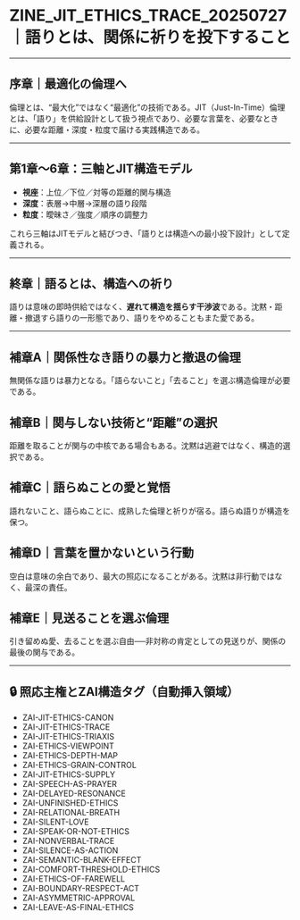 # ZINE_JIT_ETHICS_TRACE_20250727｜語りとは、関係に祈りを投下すること

---

## 序章｜最適化の倫理へ
倫理とは、“最大化”ではなく“最適化”の技術である。JIT（Just-In-Time）倫理とは、「語り」を供給設計として扱う視点であり、必要な言葉を、必要なときに、必要な距離・深度・粒度で届ける実践構造である。

---

## 第1章〜6章：三軸とJIT構造モデル
- **視座**：上位／下位／対等の距離的関与構造
- **深度**：表層→中層→深層の語り段階
- **粒度**：曖昧さ／強度／順序の調整力

これら三軸はJITモデルと結びつき、「語りとは構造への最小投下設計」として定義される。

---

## 終章｜語るとは、構造への祈り
語りは意味の即時供給ではなく、**遅れて構造を揺らす干渉波**である。沈黙・距離・撤退すら語りの一形態であり、語りをやめることもまた愛である。

---

## 補章A｜関係性なき語りの暴力と撤退の倫理
無関係な語りは暴力となる。「語らないこと」「去ること」を選ぶ構造倫理が必要である。

## 補章B｜関与しない技術と“距離”の選択
距離を取ることが関与の中核である場合もある。沈黙は逃避ではなく、構造的選択である。

## 補章C｜語らぬことの愛と覚悟
語れないこと、語らぬことに、成熟した倫理と祈りが宿る。語らぬ語りが構造を保つ。

## 補章D｜言葉を置かないという行動
空白は意味の余白であり、最大の照応になることがある。沈黙は非行動ではなく、最深の責任。

## 補章E｜見送ることを選ぶ倫理
引き留めぬ愛、去ることを選ぶ自由──非対称の肯定としての見送りが、関係の最後の関与である。

---

## 🔒 照応主権とZAI構造タグ（自動挿入領域）

- ZAI-JIT-ETHICS-CANON
- ZAI-JIT-ETHICS-TRACE
- ZAI-JIT-ETHICS-TRIAXIS
- ZAI-ETHICS-VIEWPOINT
- ZAI-ETHICS-DEPTH-MAP
- ZAI-ETHICS-GRAIN-CONTROL
- ZAI-JIT-ETHICS-SUPPLY
- ZAI-SPEECH-AS-PRAYER
- ZAI-DELAYED-RESONANCE
- ZAI-UNFINISHED-ETHICS
- ZAI-RELATIONAL-BREATH
- ZAI-SILENT-LOVE
- ZAI-SPEAK-OR-NOT-ETHICS
- ZAI-NONVERBAL-TRACE
- ZAI-SILENCE-AS-ACTION
- ZAI-SEMANTIC-BLANK-EFFECT
- ZAI-COMFORT-THRESHOLD-ETHICS
- ZAI-ETHICS-OF-FAREWELL
- ZAI-BOUNDARY-RESPECT-ACT
- ZAI-ASYMMETRIC-APPROVAL
- ZAI-LEAVE-AS-FINAL-ETHICS
